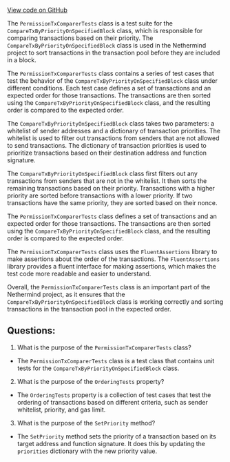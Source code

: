[View code on GitHub](https://github.com/NethermindEth/nethermind/src/Nethermind/Nethermind.AuRa.Test/Transactions/PermissionTxComparerTests.cs)

The `PermissionTxComparerTests` class is a test suite for the `CompareTxByPriorityOnSpecifiedBlock` class, which is responsible for comparing transactions based on their priority. The `CompareTxByPriorityOnSpecifiedBlock` class is used in the Nethermind project to sort transactions in the transaction pool before they are included in a block.

The `PermissionTxComparerTests` class contains a series of test cases that test the behavior of the `CompareTxByPriorityOnSpecifiedBlock` class under different conditions. Each test case defines a set of transactions and an expected order for those transactions. The transactions are then sorted using the `CompareTxByPriorityOnSpecifiedBlock` class, and the resulting order is compared to the expected order.

The `CompareTxByPriorityOnSpecifiedBlock` class takes two parameters: a whitelist of sender addresses and a dictionary of transaction priorities. The whitelist is used to filter out transactions from senders that are not allowed to send transactions. The dictionary of transaction priorities is used to prioritize transactions based on their destination address and function signature.

The `CompareTxByPriorityOnSpecifiedBlock` class first filters out any transactions from senders that are not in the whitelist. It then sorts the remaining transactions based on their priority. Transactions with a higher priority are sorted before transactions with a lower priority. If two transactions have the same priority, they are sorted based on their nonce.

The `PermissionTxComparerTests` class defines a set of transactions and an expected order for those transactions. The transactions are then sorted using the `CompareTxByPriorityOnSpecifiedBlock` class, and the resulting order is compared to the expected order.

The `PermissionTxComparerTests` class uses the `FluentAssertions` library to make assertions about the order of the transactions. The `FluentAssertions` library provides a fluent interface for making assertions, which makes the test code more readable and easier to understand.

Overall, the `PermissionTxComparerTests` class is an important part of the Nethermind project, as it ensures that the `CompareTxByPriorityOnSpecifiedBlock` class is working correctly and sorting transactions in the transaction pool in the expected order.
## Questions: 
 1. What is the purpose of the `PermissionTxComparerTests` class?
- The `PermissionTxComparerTests` class is a test class that contains unit tests for the `CompareTxByPriorityOnSpecifiedBlock` class.

2. What is the purpose of the `OrderingTests` property?
- The `OrderingTests` property is a collection of test cases that test the ordering of transactions based on different criteria, such as sender whitelist, priority, and gas limit.

3. What is the purpose of the `SetPriority` method?
- The `SetPriority` method sets the priority of a transaction based on its target address and function signature. It does this by updating the `priorities` dictionary with the new priority value.